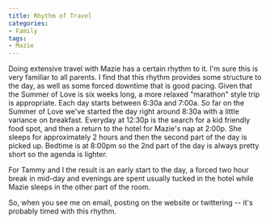 ```yaml
---
title: Rhythm of Travel
categories:
- Family
tags:
- Mazie
---
```


Doing extensive travel with Mazie has a certain rhythm to it. I'm sure this is very familiar to all parents. I find that this rhythm provides some structure to the day, as well as some forced downtime that is good pacing. Given that the Summer of Love is six weeks long, a more relaxed "marathon" style trip is appropriate.
Each day starts between 6:30a and 7:00a. So far on the Summer of Love we've started the day right around 8:30a with a little variance on breakfast. Everyday at 12:30p is the search for a kid friendly food spot, and then a return to the hotel for Mazie's nap at 2:00p. She sleeps for approximately 2 hours and then the second part of the day is picked up. Bedtime is at 8:00pm so the 2nd part of the day is always pretty short so the agenda is lighter.

For Tammy and I the result is an early start to the day, a forced two hour break in mid-day and evenings are spent usually tucked in the hotel while Mazie sleeps in the other part of the room.

So, when you see me on email, posting on the website or twittering -- it's probably timed with this rhythm.
